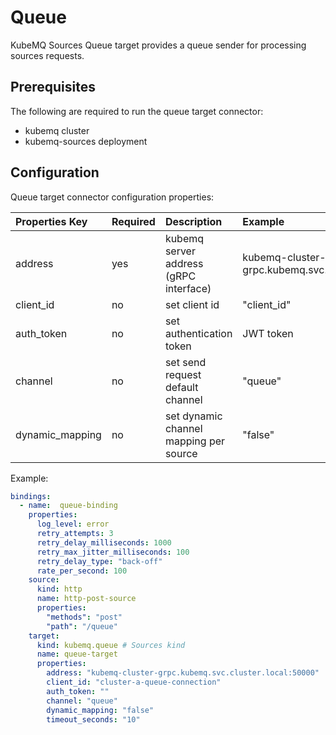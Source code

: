 # Queue

KubeMQ Sources Queue target provides a queue sender for processing sources requests.

## Prerequisites

The following are required to run the queue target connector:

* kubemq cluster
* kubemq-sources deployment

## Configuration

Queue target connector configuration properties:

| Properties Key | Required | Description | Example |
| :--- | :--- | :--- | :--- |
| address | yes | kubemq server address \(gRPC interface\) | kubemq-cluster-grpc.kubemq.svc.cluster.local:50000 |
| client\_id | no | set client id | "client\_id" |
| auth\_token | no | set authentication token | JWT token |
| channel | no | set send request default channel | "queue" |
| dynamic\_mapping | no | set dynamic channel mapping per source | "false" |

Example:

```yaml
bindings:
  - name:  queue-binding 
    properties: 
      log_level: error
      retry_attempts: 3
      retry_delay_milliseconds: 1000
      retry_max_jitter_milliseconds: 100
      retry_delay_type: "back-off"
      rate_per_second: 100
    source:
      kind: http
      name: http-post-source
      properties:
        "methods": "post"
        "path": "/queue"
    target:
      kind: kubemq.queue # Sources kind
      name: queue-target 
      properties: 
        address: "kubemq-cluster-grpc.kubemq.svc.cluster.local:50000"
        client_id: "cluster-a-queue-connection"
        auth_token: ""
        channel: "queue"
        dynamic_mapping: "false"
        timeout_seconds: "10"
```

